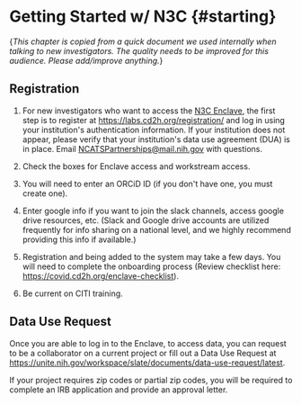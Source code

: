 Getting Started w/ N3C {#starting}
=============================================

{*This chapter is copied from a quick document we used internally when talking to new investigators.  The quality needs to be improved for this audience.  Please add/improve anything.*}

Registration
---------------------------------------------

1. For new investigators who want to access the [N3C Enclave](https://covid.cd2h.org/enclave), the first step is to register at <https://labs.cd2h.org/registration/> and log in using your institution's authentication information.  If your institution does not appear, please verify that your institution's data use agreement (DUA) is in place.  Email <NCATSPartnerships@mail.nih.gov> with questions.

1. Check the boxes for Enclave access and workstream access.

1. You will need to enter an ORCiD ID (if you don't have one, you must create one).

1. Enter google info if you want to join the slack channels, access google drive resources, etc. (Slack and Google drive accounts are utilized frequently for info sharing on a national level, and we highly recommend providing this info if available.)

1. Registration and being added to the system may take a few days. You will need to complete the onboarding process (Review checklist here: <https://covid.cd2h.org/enclave-checklist>).

1. Be current on CITI training.

Data Use Request
---------------------------------------------

Once you are able to log in to the Enclave, to access data, you can request to be a collaborator on a current project or fill out a Data Use Request at <https://unite.nih.gov/workspace/slate/documents/data-use-request/latest>.

If your project requires zip codes or partial zip codes, you will be required to complete an IRB application and provide an approval letter.
